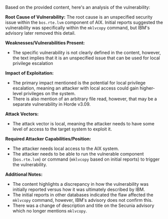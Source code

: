 Based on the provided content, here's an analysis of the vulnerability:

**Root Cause of Vulnerability:**
The root cause is an unspecified security issue within the `bos.rte.lvm` component of AIX. Initial reports suggested the vulnerability was specifically within the `mklvcopy` command, but IBM's advisory later removed this detail.

**Weaknesses/Vulnerabilities Present:**
- The specific vulnerability is not clearly defined in the content, however, the text implies that it is an unspecified issue that can be used for local privilege escalation

**Impact of Exploitation:**
- The primary impact mentioned is the potential for local privilege escalation, meaning an attacker with local access could gain higher-level privileges on the system.
- There is also mention of an arbitrary file read, however, that may be a separate vulnerability in Horde v3.09.

**Attack Vectors:**
- The attack vector is local, meaning the attacker needs to have some level of access to the target system to exploit it.

**Required Attacker Capabilities/Position:**
- The attacker needs local access to the AIX system.
- The attacker needs to be able to run the vulnerable component (`bos.rte.lvm`) or command (`mklvcopy` based on initial reports) to trigger the vulnerability.

**Additional Notes:**

- The content highlights a discrepancy in how the vulnerability was initially reported versus how it was ultimately described by IBM.
- The initial reports in other databases indicated the flaw affected the `mklvcopy` command, however, IBM's advisory does not confirm this.
- There was a change of description and title on the Secunia advisory which no longer mentions `mklvcopy`.